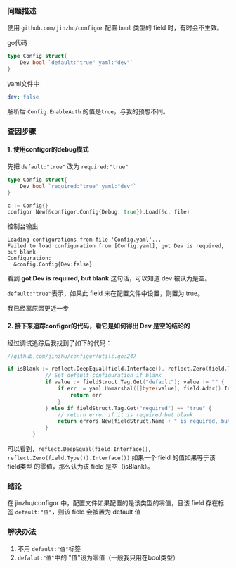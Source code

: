 ### 问题描述使用 `github.com/jinzhu/configor` 配置 `bool` 类型的 field 时，有时会不生效。go代码```gotype Config struct{	Dev bool `default:"true" yaml:"dev"`}```yaml文件中```yamldev: false```解析后 `Config.EnableAuth` 的值是`true`，与我的预想不同。### 查因步骤#### 1. 使用configor的debug模式先把 `default:"true"` 改为 `required:"true"````gotype Config struct{	Dev bool `required:"true" yaml:"dev"`}``````goc := Config{}configor.New(&configor.Config{Debug: true}).Load(&c, file)```控制台输出```shellLoading configurations from file 'Config.yaml'...Failed to load configuration from [Config.yaml], got Dev is required, but blankConfiguration:  &config.Config{Dev:false}```看到 **got Dev is required, but blank** 这句话，可以知道 dev 被认为是空。`default:"true"`表示，如果此 field 未在配置文件中设置，则置为 true。我已经离原因更近一步#### 2. 接下来追踪configor的代码，看它是如何得出 Dev 是空的结论的经过调试追踪后我找到了如下的代码：```go//github.com/jinzhu/configor/utils.go:247if isBlank := reflect.DeepEqual(field.Interface(), reflect.Zero(field.Type()).Interface()); isBlank {			// Set default configuration if blank			if value := fieldStruct.Tag.Get("default"); value != "" {				if err := yaml.Unmarshal([]byte(value), field.Addr().Interface()); err != nil {					return err				}			} else if fieldStruct.Tag.Get("required") == "true" {				// return error if it is required but blank				return errors.New(fieldStruct.Name + " is required, but blank")			}		}```可以看到，`reflect.DeepEqual(field.Interface(), reflect.Zero(field.Type()).Interface())`如果一个 field 的值如果等于该 field类型 的零值，那么认为该 field 是空（isBlank）。### 结论在 jinzhu/configor 中，配置文件如果配置的是该类型的零值，且该 field 存在标签 `default:"值"`，则该 field 会被置为 default 值### 解决办法1. 不用 `default:"值"`标签2. `defalut:"值"`中的 "值"设为零值（一般我只用在bool类型）
